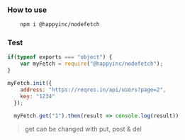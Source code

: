 ### How to use 

```bash
    npm i @happyinc/nodefetch
```


### Test

```js
if(typeof exports === "object") {
    var myFetch = require("@happyinc/nodefetch");
}

myFetch.init({
    address: "https://reqres.in/api/users?page=2",
    key: "1234"
  });

  myFetch.get("1").then(result => console.log(result))

```
> get can be changed with put, post & del
